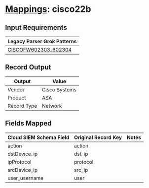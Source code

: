 # [Mappings](README.md): cisco22b

## Input Requirements

|Legacy Parser Grok Patterns|
|-------------|
|[CISCOFW602303_602304](../legacy_parsers/CISCOFW602303_602304.md)|

## Record Output

|Output|Value|
|------|-----|
|Vendor|Cisco Systems|
|Product|ASA|
|Record Type|Network|

## Fields Mapped

|Cloud SIEM Schema Field|Original Record Key|Notes|
|-----------------------|-------------------|-----|
|action|action||
|dstDevice_ip|dst_ip||
|ipProtocol|protocol||
|srcDevice_ip|src_ip||
|user_username|user||


